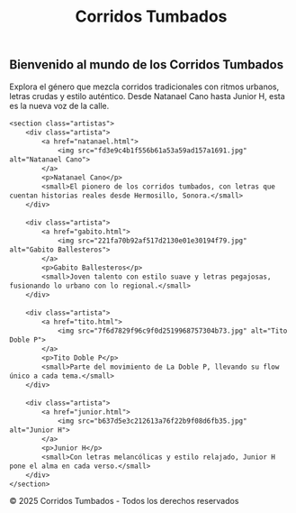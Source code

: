 <html>
<head>
    <meta charset="UTF-8">
    <meta name="viewport" content="width=device-width, initial-scale=1.0">
    <title>Corridos Tumbados</title>
    <link rel="stylesheet" href="web.css">
</head>
<body>

<header class="header">
    <h1 class="titulo-sitio">Corridos Tumbados</h1>

</header>

<main class="contenido">
    <h2>Bienvenido al mundo de los Corridos Tumbados</h2>
    <p>Explora el género que mezcla corridos tradicionales con ritmos urbanos, letras crudas y estilo auténtico. Desde Natanael Cano hasta Junior H, esta es la nueva voz de la calle.</p>
    
    <section class="artistas">
        <div class="artista">
            <a href="natanael.html">
                <img src="fd3e9c4b1f556b61a53a59ad157a1691.jpg" alt="Natanael Cano">
            </a>
            <p>Natanael Cano</p>
            <small>El pionero de los corridos tumbados, con letras que cuentan historias reales desde Hermosillo, Sonora.</small>
        </div>

        <div class="artista">
            <a href="gabito.html">
                <img src="221fa70b92af517d2130e01e30194f79.jpg" alt="Gabito Ballesteros">
            </a>
            <p>Gabito Ballesteros</p>
            <small>Joven talento con estilo suave y letras pegajosas, fusionando lo urbano con lo regional.</small>
        </div>

        <div class="artista">
            <a href="tito.html">
                <img src="7f6d7829f96c9f0d2519968757304b73.jpg" alt="Tito Doble P">
            </a>
            <p>Tito Doble P</p>
            <small>Parte del movimiento de La Doble P, llevando su flow único a cada tema.</small>
        </div>

        <div class="artista">
            <a href="junior.html">
                <img src="b637d5e3c212613a76f22b9f08d6fb35.jpg" alt="Junior H">
            </a>
            <p>Junior H</p>
            <small>Con letras melancólicas y estilo relajado, Junior H pone el alma en cada verso.</small>
        </div>
    </section>
</main>

<footer class="footer">
    <p>&copy; 2025 Corridos Tumbados - Todos los derechos reservados</p>
</footer>

</body>
</html>
